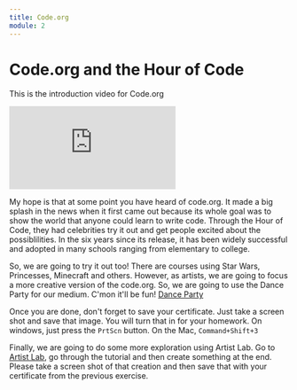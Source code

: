 ```yaml
---
title: Code.org
module: 2
---
```


# Code.org and the Hour of Code

This is the introduction video for Code.org

<div class="embed-responsive embed-responsive-16by9"><iframe class="embed-responsive-item" src="https://www.youtube.com/embed/bQilo5ecSX4" frameborder="0" allowfullscreen></iframe></div>

My hope is that at some point you have heard of code.org.  It made a big splash in the news when it first came out because its whole goal was to show the world that anyone could learn to write code.  Through the Hour of Code, they had celebrities try it out and get people excited about the possiblilities.  In the six years since its release, it has been widely successful and adopted in many schools ranging from elementary to college.

So, we are going to try it out too!  There are courses using Star Wars, Princesses, Minecraft and others.  However, as artists, we are going to focus a more creative version of the code.org. So, we are going to use the Dance Party for our medium.  C'mon it'll be fun!  [Dance Party](https://studio.code.org/s/dance/stage/1/puzzle/1)

Once you are done, don't forget to save your certificate.  Just take a screen shot and save that image. You will turn that in for your homework. On windows, just press the `PrtScn` button.  On the Mac,  `Command+Shift+3`

Finally, we are going to do some more exploration using Artist Lab.  Go to [Artist Lab](https://studio.code.org/s/artist/stage/1/puzzle/1), go through the tutorial and then create something at the end. Please take a screen shot of that creation and then save that with your certificate from the previous exercise.